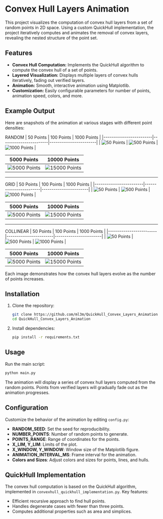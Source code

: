 # Convex Hull Layers Animation

This project visualizes the computation of convex hull layers from a set of random points in 2D space. Using a custom QuickHull implementation, the project iteratively computes and animates the removal of convex layers, revealing the nested structure of the point set.

## Features

- **Convex Hull Computation:** Implements the QuickHull algorithm to compute the convex hull of a set of points.
- **Layered Visualization:** Displays multiple layers of convex hulls iteratively, fading out verified layers.
- **Animation:** Smooth, interactive animation using Matplotlib.
- **Customization:** Easily configurable parameters for number of points, animation speed, colors, and more.

## Example Output

Here are snapshots of the animation at various stages with different point densities:

RANDOM
| 50 Points             | 100 Points             | 1000 Points            |
|-------------------------|------------------------|------------------------|
| ![50 Points](samples/50_points.png) | ![500 Points](samples/100_points.png) | ![1000 Points](samples/1000_points.png) |

| 5000 Points            | 10000 Points           |
|------------------------|------------------------|
| ![5000 Points](samples/5000_points.png) | ![15000 Points](samples/10000_points.png) |
---
GRID
| 50 Points             | 100 Points             | 1000 Points            |
|-------------------------|------------------------|------------------------|
| ![50 Points](samples/50_grid.png) | ![500 Points](samples/100_grid.png) | ![1000 Points](samples/1000_grid.png) |

| 5000 Points            | 10000 Points           |
|------------------------|------------------------|
| ![5000 Points](samples/5000_grid.png) | ![15000 Points](samples/10000_grid.png) |
---
COLLINEAR
| 50 Points             | 100 Points             | 1000 Points            |
|-------------------------|------------------------|------------------------|
| ![50 Points](samples/50_col.png) | ![500 Points](samples/100_col.png) | ![1000 Points](samples/1000_col.png) |

| 5000 Points            | 10000 Points           |
|------------------------|------------------------|
| ![5000 Points](samples/5000_col.png) | ![15000 Points](samples/10000_col.png) |

Each image demonstrates how the convex hull layers evolve as the number of points increases. 

## Installation

1. Clone the repository:
   ```bash
   git clone https://github.com/ml3m/QuickHull_Convex_Layers_Animation.git
   cd QuickHull_Convex_Layers_Animation
   ```

2. Install dependencies:
   ```bash
   pip install -r requirements.txt
   ```

## Usage

Run the main script:
```bash
python main.py
```

The animation will display a series of convex hull layers computed from the random points. Points from verified layers will gradually fade out as the animation progresses.

## Configuration

Customize the behavior of the animation by editing `config.py`:
- **RANDOM_SEED**: Set the seed for reproducibility.
- **NUMBER_POINTS**: Number of random points to generate.
- **POINTS_RANGE**: Range of coordinates for the points.
- **X_LIM, Y_LIM**: Limits of the plot.
- **X_WINDOW, Y_WINDOW**: Window size of the Matplotlib figure.
- **ANIMATION_INTERVAL_MS**: Frame interval for the animation.
- **Colors and Sizes**: Adjust colors and sizes for points, lines, and hulls.

## QuickHull Implementation

The convex hull computation is based on the QuickHull algorithm, implemented in `convexhull_quickhull_implementation.py`. Key features:
- Efficient recursive approach to find hull points.
- Handles degenerate cases with fewer than three points.
- Computes additional properties such as area and simplices.
